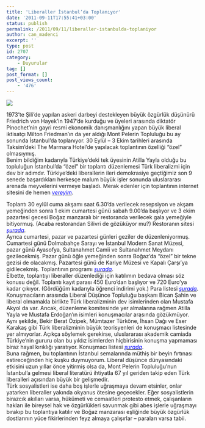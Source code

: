 ```yaml
---
title: 'Liberaller İstanbul’da Toplanıyor'
date: '2011-09-11T17:55:41+03:00'
status: publish
permalink: /2011/09/11/liberaller-istanbulda-toplaniyor
author: can_madenci
excerpt: ''
type: post
id: 2707
category:
    - Duyurular
tag: []
post_format: []
post_views_count:
    - '476'
---
```

<span style="color: #000000"><span style="font-family: Calibri">![](http://46.137.161.244/wp-content/uploads/2011/09/logo2.jpg)</span></span>

1973’te Şili’de yapılan askeri darbeyi destekleyen büyük özgürlük düşünürü Friedrich von Hayek’in 1947’de kurduğu ve üyeleri arasında diktatör Pinochet’nin gayri resmi ekonomik danışmanlığını yapan büyük liberal iktisatçı Milton Friedman’ın da yer aldığı Mont Pelerin Topluluğu bu ay sonunda İstanbul’da toplanıyor. 30 Eylül – 3 Ekim tarihleri arasında Taksim’deki The Marmara Hotel’de yapılacak toplantının özelliği “özel” olmasıymış.  
Benim bildiğim kadarıyla Türkiye’deki tek üyesinin Atilla Yayla olduğu bu topluluğun İstanbul’da “özel” bir toplantı düzenlemesi Türk liberalizmi için dev bir adımdır. Türkiye’deki liberallerin ileri demokrasiye geçtiğimiz son 9 senede başardıkları herkesçe malum büyük işler sonunda uluslararası arenada meyvelerini vermeye başladı. Merak edenler için toplantının internet sitesini de hemen [<span style="color: #0000ff">*vereyim*</span>](http://mpsistanbul.org/).  
  
Toplantı 30 eylül cuma akşamı saat 6.30’da verilecek resepsiyon ve akşam yemeğinden sonra 1 ekim cumartesi günü sabah 9.00’da başlıyor ve 3 ekim pazartesi gecesi Boğaz manzaralı bir restoranda verilecek gala yemeğiyle bitiyormuş. (Acaba restorandan Silivri de gözüküyor mu?) Restoranın sitesi [<span style="color: #0000ff">*şurada*</span>](http://www.dahillistanbul.com/).  
Ayrıca cumartesi, pazar ve pazartesi günleri geziler de düzenleniyormuş. Cumartesi günü ﻿﻿﻿Dolmabahçe Sarayı ve İstanbul Modern Sanat Müzesi, pazar günü Ayasofya, Sultanahmet Camii ve Sultanahmet Meydanı gezilecekmiş. Pazar günü öğle yemeğinden sonra Boğaz’da “özel” bir tekne gezisi de olacakmış. Pazartesi günü de Kariye Müzesi ve Kapalı Çarşı’ya gidilecekmiş. Toplantının programı [<span style="color: #0000ff">*şurada*</span>](http://mpsistanbul.org/programme/).  
Elbette, toplantıyı liberaller düzenlediği için katılımın bedava olması söz konusu değil. Toplantı kayıt parası 450 Euro’dan başlıyor ve 720 Euro’ya kadar çıkıyor. (Gördüğüm kadarıyla öğrenci indirimi yok.) Para listesi [<span style="color: #0000ff">*şurada*</span>](http://mpsistanbul.org/registration/).  
Konuşmacıların arasında Liberal Düşünce Topluluğu başkanı Bican Şahin ve liberal olmamakla birlikte Türk liberalizminin dev isimlerinden olan Mustafa Akyol da var. Ancak, düzenleme komitesinde yer almalarına rağmen Atilla Yayla ve Mustafa Erdoğan’ın isimleri konuşmacılar arasında gözükmüyor. Aynı şekilde, Bekir Berat Özipek, Mümtazer Türköne, İhsan Dağı ve Eser Karakaş gibi Türk liberalizminin büyük teorisyenleri de konuşmacı listesinde yer almıyorlar. Açıkça söylemek gerekirse, uluslararası akademik camiada Türkiye’nin gururu olan bu yıldız isimlerden hiçbirisinin konuşma yapmaması biraz hayal kırıklığı yaratıyor. Konuşmacı listesi [<span style="color: #0000ff">*şurada*</span>](http://mpsistanbul.org/programme/speakers-biographies/).  
Buna rağmen, bu toplantının İstanbul semalarında müthiş bir beyin fırtınası estireceğinden hiç kuşku duymuyorum. Liberal düşünce dünyasındaki etkisini uzun yıllar önce yitirmiş olsa da, Mont Pelerin Topluluğu’nun İstanbul’a gelmesi liberal literatürü ihtiyatla 67 yıl geriden takip eden Türk liberalleri açısından büyük bir gelişmedir.  
Türk sosyalistleri ise daha boş işlerle uğraşmaya devam etsinler, onlar yatarken liberaller yakında okyanus ötesine geçecekler. Eğer sosyalistlerin birazcık akılları varsa, hükümeti ve cemaatleri protesto etmek, çalışanların hakları ile bireysel hak ve özgürlükleri savunmak gibi abes işlerle uğraşmayı bırakıp bu toplantıya katılır ve Boğaz manzarası eşliğinde büyük özgürlük dostlarının yüce fikirlerinden feyz almaya çalışırlar – paraları varsa tabii.